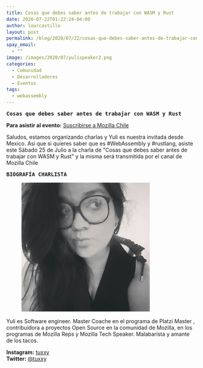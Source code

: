 ```yaml
---
title: Cosas que debes saber antes de trabajar con WASM y Rust
date: 2020-07-22T01:22:24-04:00
author: lourcastillo
layout: post
permalink: /blog/2020/07/22/cosas-que-debes-saber-antes-de-trabajar-con-wasm-y-rust/
spay_email:
  - ""
image: /images/2020/07/yulispeaker2.png
categories:
  - Comunidad
  - Desarrolladores
  - Eventos
tags:
  - webassembly
---
```

<pre class="wp-block-preformatted"><strong>Cosas que debes saber antes de trabajar con WASM y Rust</strong></pre>



**Para asistir al evento:** [Suscribirse a Mozilla Chile](https://www.youtube.com/channel/UC8C9tZY8TMiEtXBFLOsJsbA/)

Saludos, estamos organizando charlas y Yuli es nuestra invitada desde Mexico. Asi que si quieres saber que es #WebAssembly y #rustlang, asiste este Sábado 25 de Julio a la charla de "Cosas que debes saber antes de trabajar con WASM y Rust" y la misma será transmitida por el canal de Mozilla Chile

<pre class="wp-block-preformatted"><strong>BIOGRAFÍA CHARLISTA</strong></pre>

<div class="wp-block-image">
  <figure class="alignleft"><img src="/images/2020/07/2020-07-22 22.24.22.jpg" alt="" /></figure>
</div>

Yuli es Software engineer. Master Coache en el programa de Platzi Master , contribuidora a proyectos Open Source en la comunidad de Mozilla, en los programas de Mozilla Reps y Mozilla Tech Speaker. Malabarista y amante de los tacos.

**Instagram:** [tuxxy](https://www.instagram.com/tuxxy/)  
**Twitter:** [@tuxxy](https://twitter.com/tuxxy)